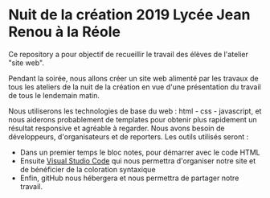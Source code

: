 # Nuit de la création 2019 Lycée Jean Renou à la Réole

Ce repository a pour objectif de recueillir le travail des élèves de l'atelier "site web".

Pendant la soirée, nous allons créer un site web alimenté par les travaux de tous les ateliers de la nuit de la création en vue d'une présentation du travail de tous le lendemain matin.

Nous utiliserons les technologies de base du web : html - css - javascript, et nous aiderons probablement de templates pour obtenir plus rapidement un résultat responsive et agréable à regarder.
Nous avons besoin de développeurs, d'organisateurs et de reporters.
Les outils utilisés seront :
- Dans un premier temps le bloc notes, pour démarrer avec le code HTML
- Ensuite [Visual Studio Code](https://code.visualstudio.com) qui nous permettra d'organiser notre site et de bénéficier de la coloration syntaxique
- Enfin, gitHub nous hébergera et nous permettra de partager notre travail.
